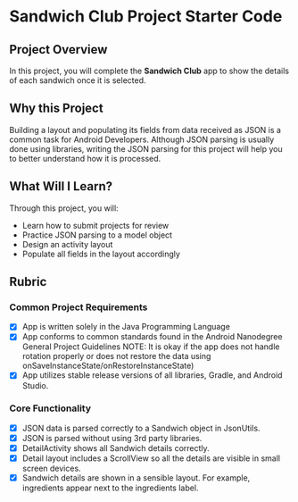 # Sandwich Club Project Starter Code

## Project Overview
In this project, you will complete the **Sandwich Club** app to
show the details of each sandwich once it is selected.

## Why this Project

Building a layout and populating its fields from data received as JSON
is a common task for Android Developers. Although JSON parsing is usually
done using libraries, writing the JSON parsing for  this project will
help you to better understand how it is processed.

## What Will I Learn?
Through this project, you will:
- Learn how to submit projects for review
- Practice JSON parsing to a model object
- Design an activity layout
- Populate all fields in the layout accordingly

## Rubric

### Common Project Requirements
  - [x] App is written solely in the Java Programming Language
  - [x] App conforms to common standards found in the Android Nanodegree General Project Guidelines NOTE: It is okay if the app does not handle rotation properly or does not restore the data using onSaveInstanceState/onRestoreInstanceState)
  - [x] App utilizes stable release versions of all libraries, Gradle, and Android Studio.

### Core Functionality
  - [x] JSON data is parsed correctly to a Sandwich object in JsonUtils.
  - [x] JSON is parsed without using 3rd party libraries.
  - [x] DetailActivity shows all Sandwich details correctly.
  - [x] Detail layout includes a ScrollView so all the details are visible in small screen devices.
  - [x] Sandwich details are shown in a sensible layout. For example, ingredients appear next to the ingredients label.
